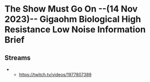 # The Show Must Go On --(14 Nov 2023)-- Gigaohm Biological High Resistance Low Noise Information Brief

## Streams
- - https://twitch.tv/videos/1977807389

